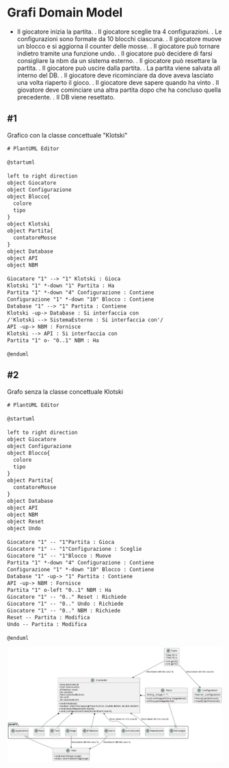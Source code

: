 # Grafi Domain Model

* Il giocatore inizia la partita.
. Il giocatore sceglie tra 4 configurazioni.
. Le configurazioni sono formate da 10 blocchi ciascuna.
. Il giocatore muove un blocco e si aggiorna il counter delle mosse.
. Il giocatore può tornare indietro tramite una funzione undo.
. Il giocatore può decidere di farsi consigliare la nbm da un sistema esterno.
. Il giocatore può resettare la partita.
. Il giocatore può uscire dalla partita.
. La partita viene salvata all interno del DB.
. Il giocatore deve ricominciare da dove aveva lasciato una volta riaperto il gioco.
. Il giocatore deve sapere quando ha vinto
. Il giovatore deve cominciare una altra partita dopo che ha concluso quella precedente.
. Il DB viene resettato.

## #1
Grafico con la classe concettuale "Klotski"

```uml
# PlantUML Editor

@startuml

left to right direction
object Giocatore
object Configurazione
object Blocco{
  colore
  tipo
}
object Klotski
object Partita{
  contatoreMosse
}
object Database
object API
object NBM

Giocatore "1" --> "1" Klotski : Gioca
Klotski "1" *-down "1" Partita : Ha
Partita "1" *-down "4" Configurazione : Contiene
Configurazione "1" *-down "10" Blocco : Contiene
Database "1" --> "1" Partita : Contiene
Klotski -up-> Database : Si interfaccia con
/'Klotski --> SistemaEsterno : Si interfaccia con'/
API -up-> NBM : Fornisce
Klotski --> API : Si interfaccia con
Partita "1" o- "0..1" NBM : Ha

@enduml
```

## #2
Grafo senza la classe concettuale Klotski

```uml
# PlantUML Editor

@startuml

left to right direction
object Giocatore
object Configurazione
object Blocco{
  colore
  tipo
}
object Partita{
  contatoreMosse
}
object Database
object API
object NBM
object Reset
object Undo

Giocatore "1" -- "1"Partita : Gioca
Giocatore "1" -- "1"Configurazione : Sceglie
Giocatore "1" -- "1"Blocco : Muove
Partita "1" *-down "4" Configurazione : Contiene
Configurazione "1" *-down "10" Blocco : Contiene
Database "1" -up-> "1" Partita : Contiene
API -up-> NBM : Fornisce
Partita "1" o-left "0..1" NBM : Ha
Giocatore "1" -- "0.." Reset : Richiede
Giocatore "1" -- "0.." Undo : Richiede
Giocatore "1" -- "0.." NBM : Richiede
Reset -- Partita : Modifica
Undo -- Partita : Modifica

@enduml
```

![Domain Model](https://github.com/bellins14/klotski_gruppo2/blob/main/docs/imgs/ClassDiagram.png)
